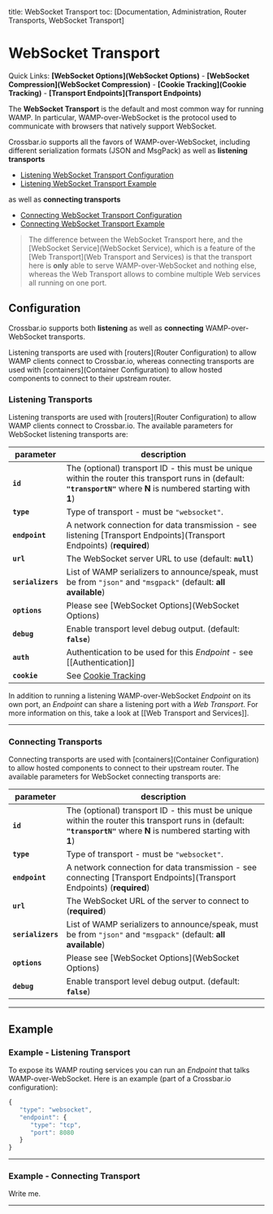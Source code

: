 title: WebSocket Transport
toc: [Documentation, Administration, Router Transports, WebSocket Transport]

# WebSocket Transport

Quick Links: **[WebSocket Options](WebSocket Options)** - **[WebSocket Compression](WebSocket Compression)** - **[Cookie Tracking](Cookie Tracking)** - **[Transport Endpoints](Transport Endpoints)**

The **WebSocket Transport** is the default and most common way for running WAMP. In particular, WAMP-over-WebSocket is the protocol used to communicate with browsers that natively support WebSocket.

Crossbar.io supports all the favors of WAMP-over-WebSocket, including different serialization formats (JSON and MsgPack) as well as **listening transports**

* [Listening WebSocket Transport Configuration](#listening-transports)
* [Listening WebSocket Transport Example](#example---listening-transport)

as well as **connecting transports**

* [Connecting WebSocket Transport Configuration](#connecting-transports)
* [Connecting WebSocket Transport Example](#example---connecting-transport)

> The difference between the WebSocket Transport here, and the [WebSocket Service](WebSocket Service), which is a feature of the [Web Transport](Web Transport and Services) is that the transport here is **only** able to serve WAMP-over-WebSocket and nothing else, whereas the Web Transport allows to combine multiple Web services all running on one port.

## Configuration

Crossbar.io supports both **listening** as well as **connecting** WAMP-over-WebSocket transports.

Listening transports are used with [routers](Router Configuration) to allow WAMP clients connect to Crossbar.io, whereas connecting transports are used with [containers](Container Configuration) to allow hosted components to connect to their upstream router.

### Listening Transports

Listening transports are used with [routers](Router Configuration) to allow WAMP clients connect to Crossbar.io. The available parameters for WebSocket listening transports are:

parameter | description
---|---
**`id`** | The (optional) transport ID - this must be unique within the router this transport runs in (default: **`"transportN"`** where **N** is numbered starting with **1**)
**`type`** | Type of transport - must be `"websocket"`.
**`endpoint`** | A network connection for data transmission - see listening [Transport Endpoints](Transport Endpoints) (**required**)
**`url`** | The WebSocket server URL to use (default: **`null`**)
**`serializers`** | List of WAMP serializers to announce/speak, must be from `"json"` and `"msgpack"` (default: **all available**)
**`options`** | Please see [WebSocket Options](WebSocket Options)
**`debug`** | Enable transport level debug output. (default: **`false`**)
**`auth`** | Authentication to be used for this *Endpoint* - see [[Authentication]]
**`cookie`** | See [Cookie Tracking](Cookie-Tracking)

In addition to running a listening WAMP-over-WebSocket *Endpoint* on its own port, an *Endpoint* can share a listening port with a *Web Transport*. For more information on this, take a look at [[Web Transport and Services]].

---

### Connecting Transports

Connecting transports are used with [containers](Container Configuration) to allow hosted components to connect to their upstream router. The available parameters for WebSocket connecting transports are:

parameter | description
---|---
**`id`** | The (optional) transport ID - this must be unique within the router this transport runs in (default: **`"transportN"`** where **N** is numbered starting with **1**)
**`type`** | Type of transport - must be `"websocket"`.
**`endpoint`** | A network connection for data transmission - see connecting [Transport Endpoints](Transport Endpoints) (**required**)
**`url`** | The WebSocket URL of the server to connect to (**required**)
**`serializers`** | List of WAMP serializers to announce/speak, must be from `"json"` and `"msgpack"` (default: **all available**)
**`options`** | Please see [WebSocket Options](WebSocket Options)
**`debug`** | Enable transport level debug output. (default: **`false`**)

---

## Example

### Example - Listening Transport

To expose its WAMP routing services you can run an *Endpoint* that talks WAMP-over-WebSocket. Here is an example (part of a Crossbar.io configuration):

```javascript
{
   "type": "websocket",
   "endpoint": {
      "type": "tcp",
      "port": 8080
   }
}
```

---

### Example - Connecting Transport

Write me.

---
